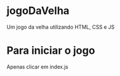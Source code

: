 # jogoDaVelha
 Um jogo da velha utilizando HTML, CSS  e JS
# Para iniciar o jogo
 Apenas clicar em index.js
